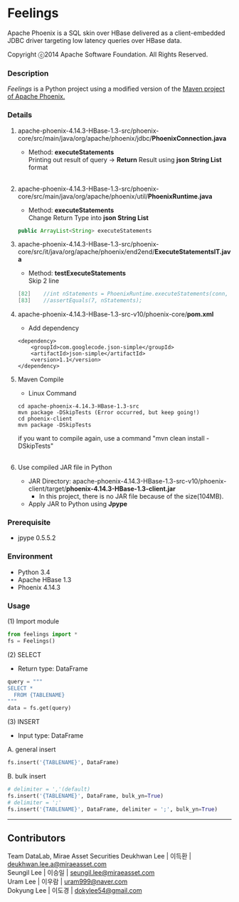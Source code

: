 
# Feelings

Apache Phoenix is a SQL skin over HBase delivered as a client-embedded JDBC driver targeting low latency queries over HBase data.

Copyright ⓒ2014 Apache Software Foundation. All Rights Reserved.

### Description 

*Feelings* is a Python project using a modified version of the [Maven project of Apache Phoenix.](http://www.apache.org/dyn/closer.lua/phoenix/apache-phoenix-4.14.3-HBase-1.3/src/apache-phoenix-4.14.3-HBase-1.3-src.tar.gz)

### Details

1. apache-phoenix-4.14.3-HBase-1.3-src/phoenix-core/src/main/java/org/apache/phoenix/jdbc/<strong>PhoenixConnection.java</strong>
    * Method: <strong>executeStatements</strong><br>
    Printing out result of query -> <strong>Return</strong> Result using <strong>json String List</strong> format<br><br>
2. apache-phoenix-4.14.3-HBase-1.3-src/phoenix-core/src/main/java/org/apache/phoenix/util/<strong>PhoenixRuntime.java</strong>
    * Method: <strong>executeStatements</strong><br>
    Change Return Type into <strong>json String List</strong>
    ~~~java
    public ArrayList<String> executeStatements
    ~~~
3. apache-phoenix-4.14.3-HBase-1.3-src/phoenix-core/src/it/java/org/apache/phoenix/end2end/<strong>ExecuteStatementsIT.java</strong>
    * Method: <strong>testExecuteStatements</strong><br>
    Skip 2 line
    ~~~java
    [82]    //int nStatements = PhoenixRuntime.executeStatements(conn, new StringReader(statements), binds);
    [83]    //assertEquals(7, nStatements);
    ~~~
4. apache-phoenix-4.14.3-HBase-1.3-src-v10/phoenix-core/<strong>pom.xml</strong>
    * Add dependency
    ~~~
    <dependency>
        <groupId>com.googlecode.json-simple</groupId>
        <artifactId>json-simple</artifactId>
        <version>1.1</version>
    </dependency>
    ~~~
5. Maven Compile
    * Linux Command
    ~~~
    cd apache-phoenix-4.14.3-HBase-1.3-src
    mvn package -DSkipTests (Error occurred, but keep going!)
    cd phoenix-client
    mvn package -DSkipTests
    ~~~
    
    if you want to compile again, use a command "mvn clean install -DSkipTests"<br><br>
    
5. Use compiled JAR file in Python
    * JAR Directory: apache-phoenix-4.14.3-HBase-1.3-src-v10/phoenix-client/target/<strong>phoenix-4.14.3-HBase-1.3-client.jar</strong>
        * In this project, there is no JAR file because of the size(104MB).
    * Apply JAR to Python using <strong>Jpype</strong>

### Prerequisite

* jpype 0.5.5.2

### Environment

* Python 3.4
* Apache HBase 1.3
* Phoenix 4.14.3

### Usage 

(1) Import module

~~~python
from feelings import *
fs = Feelings()
~~~

(2) SELECT
* Return type: DataFrame
~~~python
query = """
SELECT *
  FROM {TABLENAME}
"""
data = fs.get(query)
~~~

(3) INSERT
* Input type: DataFrame

A. general insert

~~~python
fs.insert('{TABLENAME}', DataFrame)
~~~

B. bulk insert
~~~python
# delimiter = ','(default)
fs.insert('{TABLENAME}', DataFrame, bulk_yn=True)
# delimiter = ';'
fs.insert('{TABLENAME}', DataFrame, delimiter = ';', bulk_yn=True)
~~~

<hr>

## Contributors
Team DataLab, Mirae Asset Securities
Deukhwan Lee | 이득환 | deukhwan.lee.a@miraeasset.com<br>
Seungil Lee | 이승일 | seungil.lee@miraeasset.com<br>
Uram Lee | 이우람 | uram999@naver.com<br>
Dokyung Lee | 이도경 | dokylee54@gmail.com
